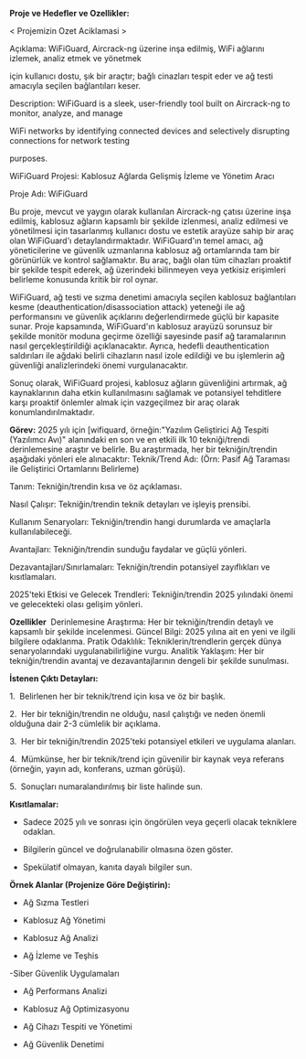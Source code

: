 **Proje ve Hedefler ve Ozellikler:** 



< Projemizin Ozet Aciklamasi >

Açıklama: WiFiGuard, Aircrack-ng üzerine inşa edilmiş, WiFi ağlarını izlemek, analiz etmek ve yönetmek

için kullanıcı dostu, şık bir araçtır; bağlı cinazları tespit eder ve ağ testi amacıyla seçilen bağlantıları keser.

Description: WiFiGuard is a sleek, user-friendly tool built on Aircrack-ng to monitor, analyze, and manage

WiFi networks by identifying connected devices and selectively disrupting connections for network testing

purposes.

WiFiGuard Projesi: Kablosuz Ağlarda Gelişmiş İzleme ve Yönetim Aracı

Proje Adı: WiFiGuard

Bu proje, mevcut ve yaygın olarak kullanılan Aircrack-ng çatısı üzerine inşa edilmiş, kablosuz ağların kapsamlı bir şekilde izlenmesi, analiz edilmesi ve yönetilmesi için tasarlanmış kullanıcı dostu ve estetik arayüze sahip bir araç olan WiFiGuard'ı detaylandırmaktadır. WiFiGuard'ın temel amacı, ağ yöneticilerine ve güvenlik uzmanlarına kablosuz ağ ortamlarında tam bir görünürlük ve kontrol sağlamaktır. Bu araç, bağlı olan tüm cihazları proaktif bir şekilde tespit ederek, ağ üzerindeki bilinmeyen veya yetkisiz erişimleri belirleme konusunda kritik bir rol oynar.

WiFiGuard, ağ testi ve sızma denetimi amacıyla seçilen kablosuz bağlantıları kesme (deauthentication/disassociation attack) yeteneği ile ağ performansını ve güvenlik açıklarını değerlendirmede güçlü bir kapasite sunar. Proje kapsamında, WiFiGuard'ın kablosuz arayüzü sorunsuz bir şekilde monitör moduna geçirme özelliği sayesinde pasif ağ taramalarının nasıl gerçekleştirildiği açıklanacaktır. Ayrıca, hedefli deauthentication saldırıları ile ağdaki belirli cihazların nasıl izole edildiği ve bu işlemlerin ağ güvenliği analizlerindeki önemi vurgulanacaktır.



Sonuç olarak, WiFiGuard projesi, kablosuz ağların güvenliğini artırmak, ağ kaynaklarının daha etkin kullanılmasını sağlamak ve potansiyel tehditlere karşı proaktif önlemler almak için vazgeçilmez bir araç olarak konumlandırılmaktadır.



**Görev:** 2025 yılı için [wifiquard, örneğin:"Yazılım Geliştirici Ağ Tespiti (Yazılımcı Avı)" alanındaki en son ve en etkili ilk 10 tekniği/trendi derinlemesine araştır ve belirle. Bu araştırmada, her bir tekniğin/trendin aşağıdaki yönleri ele alınacaktır: Teknik/Trend Adı: (Örn: Pasif Ağ Taraması ile Geliştirici Ortamlarını Belirleme)

Tanım: Tekniğin/trendin kısa ve öz açıklaması.

Nasıl Çalışır: Tekniğin/trendin teknik detayları ve işleyiş prensibi.

Kullanım Senaryoları: Tekniğin/trendin hangi durumlarda ve amaçlarla kullanılabileceği.

Avantajları: Tekniğin/trendin sunduğu faydalar ve güçlü yönleri.

Dezavantajları/Sınırlamaları: Tekniğin/trendin potansiyel zayıflıkları ve kısıtlamaları.

2025'teki Etkisi ve Gelecek Trendleri: Tekniğin/trendin 2025 yılındaki önemi ve gelecekteki olası gelişim yönleri.

**Ozellikler** 
Derinlemesine Araştırma: Her bir tekniğin/trendin detaylı ve kapsamlı bir şekilde incelenmesi.
Güncel Bilgi: 2025 yılına ait en yeni ve ilgili bilgilere odaklanma.
Pratik Odaklılık: Tekniklerin/trendlerin gerçek dünya senaryolarındaki uygulanabilirliğine vurgu.
Analitik Yaklaşım: Her bir tekniğin/trendin avantaj ve dezavantajlarının dengeli bir şekilde sunulması.


**İstenen Çıktı Detayları:**

1.  Belirlenen her bir teknik/trend için kısa ve öz bir başlık.

2.  Her bir tekniğin/trendin ne olduğu, nasıl çalıştığı ve neden önemli olduğuna dair 2-3 cümlelik bir açıklama.

3.  Her bir tekniğin/trendin 2025'teki potansiyel etkileri ve uygulama alanları.

4.  Mümkünse, her bir teknik/trend için güvenilir bir kaynak veya referans (örneğin, yayın adı, konferans, uzman görüşü).

5.  Sonuçları numaralandırılmış bir liste halinde sun.



**Kısıtlamalar:**

- Sadece 2025 yılı ve sonrası için öngörülen veya geçerli olacak tekniklere odaklan.

- Bilgilerin güncel ve doğrulanabilir olmasına özen göster.

- Spekülatif olmayan, kanıta dayalı bilgiler sun.



**Örnek Alanlar (Projenize Göre Değiştirin):**

- Ağ Sızma Testleri

- Kablosuz Ağ Yönetimi

- Kablosuz Ağ Analizi

- Ağ İzleme ve Teşhis

 -Siber Güvenlik Uygulamaları

- Ağ Performans Analizi

- Kablosuz Ağ Optimizasyonu

- Ağ Cihazı Tespiti ve Yönetimi

- Ağ Güvenlik Denetimi
